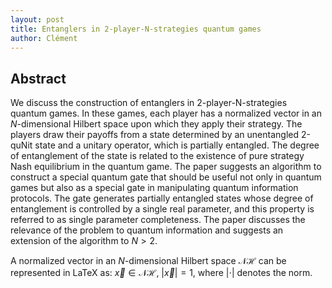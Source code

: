 ```yaml
---
layout: post
title: Entanglers in 2-player-N-strategies quantum games
author: Clément
---
```


## Abstract 

We discuss the construction of entanglers in 2-player-N-strategies quantum games. In these games, each player has a normalized vector in an $N$-dimensional Hilbert space upon which they apply their strategy. The players draw their payoffs from a state determined by an unentangled 2-quNit state and a unitary operator, which is partially entangled. The degree of entanglement of the state is related to the existence of pure strategy Nash equilibrium in the quantum game. The paper suggests an algorithm to construct a special quantum gate that should be useful not only in quantum games but also as a special gate in manipulating quantum information protocols. The gate generates partially entangled states whose degree of entanglement is controlled by a single real parameter, and this property is referred to as single parameter completeness. The paper discusses the relevance of the problem to quantum information and suggests an extension of the algorithm to $N>2$.

A normalized vector in an $N$-dimensional Hilbert space $\mathcal{N}\mathcal{H}$ can be represented in LaTeX as: $\vec{x} \in \mathcal{N}\mathcal{H}$, $|\vec{x}| = 1$, where $|\cdot|$ denotes the norm.
